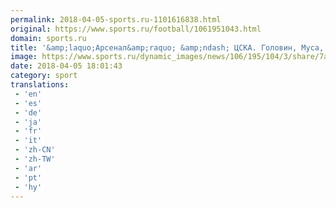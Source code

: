 ```yaml
---
permalink: 2018-04-05-sports.ru-1101616838.html
original: https://www.sports.ru/football/1061951043.html
domain: sports.ru
title: '&amp;laquo;Арсенал&amp;raquo; &amp;ndash; ЦСКА. Головин, Муса, Мхитарян и Ляказетт сыграют с первых минут'
image: https://www.sports.ru/dynamic_images/news/106/195/104/3/share/7a6f96.png
date: 2018-04-05 18:01:43
category: sport
translations: 
 - 'en'
 - 'es'
 - 'de'
 - 'ja'
 - 'fr'
 - 'it'
 - 'zh-CN'
 - 'zh-TW'
 - 'ar'
 - 'pt'
 - 'hy'
---
```



